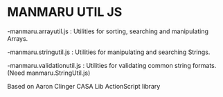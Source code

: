 MANMARU UTIL JS
===============

-manmaru.arrayutil.js : Utilities for sorting, searching and manipulating Arrays.

-manmaru.stringutil.js : Utilities for manipulating and searching Strings. 

-manmaru.validationutil.js : Utilities for validating common string formats. (Need manmaru.StringUtil.js)

Based on Aaron Clinger CASA Lib ActionScript library
